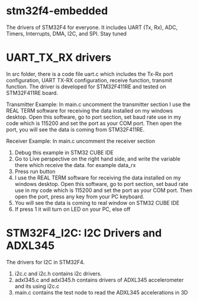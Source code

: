 # stm32f4-embedded
The drivers of STM32F4 for everyone. It includes UART (Tx, Rx), ADC, Timers, Interrupts, DMA, I2C, and SPI. Stay tuned

# UART_TX_RX drivers 
In src folder, there is a code file uart.c which includes the Tx-Rx port configuration, UART TX-RX configuration, receive function, transmit function. 
The driver is developed for STM32F411RE and tested on STM32F411RE board. 

Transmitter Example: In main.c uncomment the transmitter section
I use the REAL TERM software for receiving the data installed on my windows desktop. Open this software, go to port section, set baud rate use in my code which is 115200 and set the port as your COM port. Then open the port, you will see the data is coming from STM32F411RE.

Receiver Example: In main.c uncomment the receiver section
1) Debug this example in STM32 CUBE IDE
2) Go to Live perspective on the right hand side, and write the variable there which receive the data. for example data_rx
3) Press run button
4) I use the REAL TERM software for receiving the data installed on my windows desktop. Open this software, go to port section, set baud rate use in my code which is 115200 and set the port as your COM port. Then open the port, press any key from your PC keyboard. 
5) You will see the data is coming to real window on STM32 CUBE IDE
6) If press 1 it will turn on LED on your PC, else off

# STM32F4_I2C: I2C Drivers and ADXL345
The drivers for I2C in STM32F4.
1) i2c.c and i2c.h contains i2c drivers. 
2) adxl345.c and adxl345.h contains drivers of ADXL345 accelerometer and its using i2c.c
3) main.c contains the test node to read the ADXL345 accelerations in 3D
